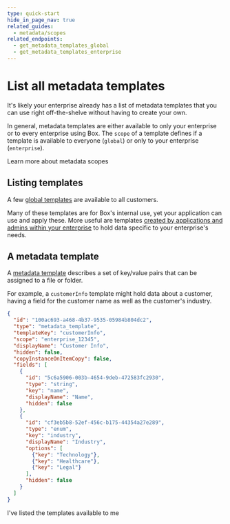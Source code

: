 ```yaml
---
type: quick-start
hide_in_page_nav: true
related_guides:
  - metadata/scopes
related_endpoints:
  - get_metadata_templates_global
  - get_metadata_templates_enterprise
---
```


# List all metadata templates

It's likely your enterprise already has a list of metadata templates that you
can use right off-the-shelve without having to create your own.

In general, metadata templates are either available to only your enterprise or
to every enterprise using Box. The `scope` of a template defines if a template
is available to everyone (`global`) or only to your enterprise (`enterprise`).

<CTA to='g://metadata/scopes'>Learn more about metadata scopes</CTA>

## Listing templates

A few [global templates](e://get_metadata_templates_global) are available to all
customers.

<Samples id="get_metadata_templates_global" />

Many of these templates are for Box's internal use, yet your application can use
and apply these. More useful are templates [created by applications and admins
within your enterprise](e://get_metadata_templates_enterprise) to hold data
specific to your enterprise's needs.

<Samples id="get_metadata_templates_enterprise" />

## A metadata template

A [metadata template][template] describes a set of key/value
pairs that can be assigned to a file or folder.

For example, a `customerInfo` template might hold data about a customer,
having a field for the customer name as well as the customer's industry.

```json
{
  "id": "100ac693-a468-4b37-9535-05984b804dc2",
  "type": "metadata_template",
  "templateKey": "customerInfo",
  "scope": "enterprise_12345",
  "displayName": "Customer Info",
  "hidden": false,
  "copyInstanceOnItemCopy": false,
  "fields": [
    {
      "id": "5c6a5906-003b-4654-9deb-472583fc2930",
      "type": "string",
      "key": "name",
      "displayName": "Name",
      "hidden": false
    },
    {
      "id": "cf3eb5b8-52ef-456c-b175-44354a27e289",
      "type": "enum",
      "key": "industry",
      "displayName": "Industry",
      "options": [
        {"key": "Technology"},
        {"key": "Healthcare"},
        {"key": "Legal"}
      ],
      "hidden": false
    }
  ]
}
```

<Next>I've listed the templates available to me</Next>

[template]: g://metadata/templates
